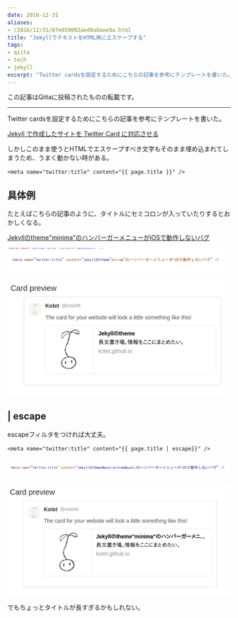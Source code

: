 ```yaml
---
date: 2016-12-31
aliases:
- /2016/12/31/87e059092aed0a8aee9a.html
title: "JekyllでテキストをHTML用にエスケープする"
tags:
- qiita
- tech
- jekyll
excerpt: "Twitter cardsを設定するためにこちらの記事を参考にテンプレートを書いた。Jekyll で作成したサイトを Twitter Card に対応させる しかしこのまま使うとHTMLでエスケープすべき文字もそのまま埋め込まれてしまうため、うまく動かない時がある。"
---
```

この記事はQiitaに投稿されたものの転載です。

---
Twitter cardsを設定するためにこちらの記事を参考にテンプレートを書いた。

[Jekyll で作成したサイトを Twitter Card に対応させる](http://blog.kakeragames.com/2015/12/15/twitter-card-with-jekyll.html)

しかしこのまま使うとHTMLでエスケープすべき文字もそのまま埋め込まれてしまうため、うまく動かない時がある。

```html:うまく動かないパターン
<meta name="twitter:title" content="{{ page.title }}" />
```

## 具体例

たとえばこちらの記事のように、タイトルにセミコロンが入っていたりするとおかしくなる。

[Jekyllのtheme"minima"のハンバーガーメニューがiOSで動作しないバグ](/2016/11/29/hamburger-menu-not-working.html)

![Screenshot from 2016-12-31 14-52-55.png](/assets/qiita/0/57768/fd319f4f-ea70-acdf-da23-5479cb960463.png)

![Screenshot from 2016-12-31 14-51-38.png](/assets/qiita/0/57768/c833ef5d-46e9-f61b-0a92-41c7e50a61b1.png)

## | escape

escapeフィルタをつければ大丈夫。

```html:修正
<meta name="twitter:title" content="{{ page.title | escape}}" />
```

![Screenshot from 2016-12-31 15-31-44.png](/assets/qiita/0/57768/1be5f1f0-3425-b702-4ec0-c2dac4df53dd.png)

![Screenshot from 2016-12-31 15-37-09.png](/assets/qiita/0/57768/dec27d96-7b0a-3e6d-cb0e-595a2fae4729.png)

でもちょっとタイトルが長すぎるかもしれない。
